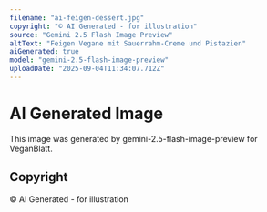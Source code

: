 ```yaml
---
filename: "ai-feigen-dessert.jpg"
copyright: "© AI Generated - for illustration"
source: "Gemini 2.5 Flash Image Preview"
altText: "Feigen Vegane mit Sauerrahm-Creme und Pistazien"
aiGenerated: true
model: "gemini-2.5-flash-image-preview"
uploadDate: "2025-09-04T11:34:07.712Z"
---
```


# AI Generated Image

This image was generated by gemini-2.5-flash-image-preview for VeganBlatt.

## Copyright
© AI Generated - for illustration
